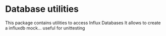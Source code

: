 # Database utilities
This package contains utilities to access Influx Databases
It allows to create a influxdb mock... useful for unittesting

